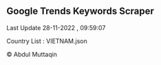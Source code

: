 

## Google Trends Keywords Scraper 
 
Last Update 28-11-2022 , 09:59:07

Country List :
VIETNAM.json



© Abdul Muttaqin 
